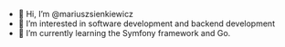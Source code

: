 - 👋 Hi, I’m @mariuszsienkiewicz
- 👀 I’m interested in software development and backend development
- 🌱 I’m currently learning the Symfony framework and Go.
